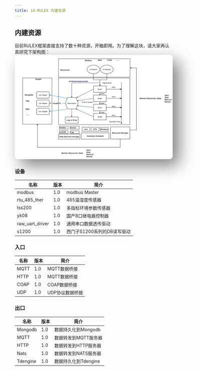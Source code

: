 ```yaml
---
title: 14-RULEX 内建资源
---
```

## 内建资源
目前RULEX框架直接支持了数十种资源，开箱即用。为了理解这块，请大家再认真研究下架构图：
<img src="/assets/structure.png" style="box-shadow: 20px 20px 50px grey;border-radius: 10px;"></img>

### 设备

| 名称            | 版本 | 简介                        |
| --------------- | ---- | --------------------------- |
| modbus          | 1.0  | modbus Master               |
| rtu_485_ther    | 1.0  | 485温湿度传感器             |
| tss200          | 1.0  | 多指标环境参数传感器        |
| yk08            | 1.0  | 国产8口继电器控制器         |
| raw_uart_driver | 1.0  | 通用串口数据透传驱动        |
| s1200           | 1.0  | 西门子S1200系列的DB读写驱动 |

### 入口
| 名称 | 版本 | 简介            |
| ---- | ---- | --------------- |
| MQTT | 1.0  | MQTT数据桥接    |
| HTTP | 1.0  | MQTT数据桥接    |
| COAP | 1.0  | COAP数据桥接    |
| UDP  | 1.0  | UDP协议数据桥接 |


### 出口
| 名称     | 版本 | 简介                 |
| -------- | ---- | -------------------- |
| Mongodb  | 1.0  | 数据持久化到Mongodb  |
| MQTT     | 1.0  | 数据转发到MQTT服务器 |
| HTTP     | 1.0  | 数据转发到HTTP服务器 |
| Nats     | 1.0  | 数据转发到NATS服务器 |
| Tdengine | 1.0  | 数据持久化到Tdengine |

